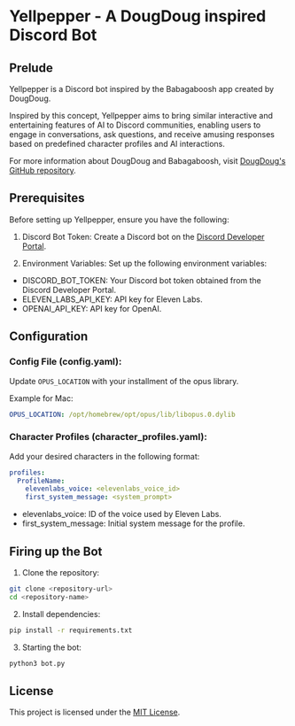 # Yellpepper - A DougDoug inspired Discord Bot

## Prelude
Yellpepper is a Discord bot inspired by the Babagaboosh app created by DougDoug.

Inspired by this concept, Yellpepper aims to bring similar interactive and entertaining features of AI to Discord communities, enabling users to engage in conversations, ask questions, and receive amusing responses based on predefined character profiles and AI interactions.

For more information about DougDoug and Babagaboosh, visit [DougDoug's GitHub repository](https://github.com/DougDougGithub/Babagaboosh).

## Prerequisites
Before setting up Yellpepper, ensure you have the following:

1. Discord Bot Token: Create a Discord bot on the [Discord Developer Portal](https://discord.com/developers/applications/).

2. Environment Variables: Set up the following environment variables:

- DISCORD_BOT_TOKEN: Your Discord bot token obtained from the Discord Developer Portal.
- ELEVEN_LABS_API_KEY: API key for Eleven Labs.
- OPENAI_API_KEY: API key for OpenAI.

## Configuration

### Config File (config.yaml):

Update `OPUS_LOCATION` with your installment of the opus library.

Example for Mac:
```yaml
OPUS_LOCATION: /opt/homebrew/opt/opus/lib/libopus.0.dylib
```

### Character Profiles (character_profiles.yaml):
Add your desired characters in the following format:
  ```yaml
  profiles:
    ProfileName:
      elevenlabs_voice: <elevenlabs_voice_id>
      first_system_message: <system_prompt>
  ```

- elevenlabs_voice: ID of the voice used by Eleven Labs.
- first_system_message: Initial system message for the profile.


## Firing up the Bot

1. Clone the repository:

```bash
git clone <repository-url>
cd <repository-name>
```

2. Install dependencies:

```bash
pip install -r requirements.txt
```

3. Starting the bot:

```bash
python3 bot.py
```

## License
This project is licensed under the [MIT License](LICENSE).
